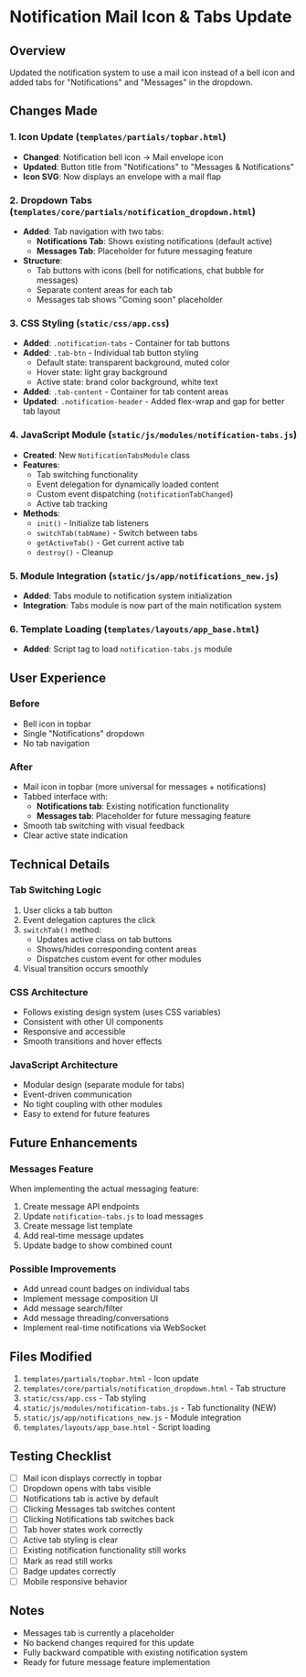 # Notification Mail Icon & Tabs Update

## Overview
Updated the notification system to use a mail icon instead of a bell icon and added tabs for "Notifications" and "Messages" in the dropdown.

## Changes Made

### 1. Icon Update (`templates/partials/topbar.html`)
- **Changed**: Notification bell icon → Mail envelope icon
- **Updated**: Button title from "Notifications" to "Messages & Notifications"
- **Icon SVG**: Now displays an envelope with a mail flap

### 2. Dropdown Tabs (`templates/core/partials/notification_dropdown.html`)
- **Added**: Tab navigation with two tabs:
  - **Notifications Tab**: Shows existing notifications (default active)
  - **Messages Tab**: Placeholder for future messaging feature
- **Structure**:
  - Tab buttons with icons (bell for notifications, chat bubble for messages)
  - Separate content areas for each tab
  - Messages tab shows "Coming soon" placeholder

### 3. CSS Styling (`static/css/app.css`)
- **Added**: `.notification-tabs` - Container for tab buttons
- **Added**: `.tab-btn` - Individual tab button styling
  - Default state: transparent background, muted color
  - Hover state: light gray background
  - Active state: brand color background, white text
- **Added**: `.tab-content` - Container for tab content areas
- **Updated**: `.notification-header` - Added flex-wrap and gap for better tab layout

### 4. JavaScript Module (`static/js/modules/notification-tabs.js`)
- **Created**: New `NotificationTabsModule` class
- **Features**:
  - Tab switching functionality
  - Event delegation for dynamically loaded content
  - Custom event dispatching (`notificationTabChanged`)
  - Active tab tracking
- **Methods**:
  - `init()` - Initialize tab listeners
  - `switchTab(tabName)` - Switch between tabs
  - `getActiveTab()` - Get current active tab
  - `destroy()` - Cleanup

### 5. Module Integration (`static/js/app/notifications_new.js`)
- **Added**: Tabs module to notification system initialization
- **Integration**: Tabs module is now part of the main notification system

### 6. Template Loading (`templates/layouts/app_base.html`)
- **Added**: Script tag to load `notification-tabs.js` module

## User Experience

### Before
- Bell icon in topbar
- Single "Notifications" dropdown
- No tab navigation

### After
- Mail icon in topbar (more universal for messages + notifications)
- Tabbed interface with:
  - **Notifications tab**: Existing notification functionality
  - **Messages tab**: Placeholder for future messaging feature
- Smooth tab switching with visual feedback
- Clear active state indication

## Technical Details

### Tab Switching Logic
1. User clicks a tab button
2. Event delegation captures the click
3. `switchTab()` method:
   - Updates active class on tab buttons
   - Shows/hides corresponding content areas
   - Dispatches custom event for other modules
4. Visual transition occurs smoothly

### CSS Architecture
- Follows existing design system (uses CSS variables)
- Consistent with other UI components
- Responsive and accessible
- Smooth transitions and hover effects

### JavaScript Architecture
- Modular design (separate module for tabs)
- Event-driven communication
- No tight coupling with other modules
- Easy to extend for future features

## Future Enhancements

### Messages Feature
When implementing the actual messaging feature:
1. Create message API endpoints
2. Update `notification-tabs.js` to load messages
3. Create message list template
4. Add real-time message updates
5. Update badge to show combined count

### Possible Improvements
- Add unread count badges on individual tabs
- Implement message composition UI
- Add message search/filter
- Add message threading/conversations
- Implement real-time notifications via WebSocket

## Files Modified
1. `templates/partials/topbar.html` - Icon update
2. `templates/core/partials/notification_dropdown.html` - Tab structure
3. `static/css/app.css` - Tab styling
4. `static/js/modules/notification-tabs.js` - Tab functionality (NEW)
5. `static/js/app/notifications_new.js` - Module integration
6. `templates/layouts/app_base.html` - Script loading

## Testing Checklist
- [ ] Mail icon displays correctly in topbar
- [ ] Dropdown opens with tabs visible
- [ ] Notifications tab is active by default
- [ ] Clicking Messages tab switches content
- [ ] Clicking Notifications tab switches back
- [ ] Tab hover states work correctly
- [ ] Active tab styling is clear
- [ ] Existing notification functionality still works
- [ ] Mark as read still works
- [ ] Badge updates correctly
- [ ] Mobile responsive behavior

## Notes
- Messages tab is currently a placeholder
- No backend changes required for this update
- Fully backward compatible with existing notification system
- Ready for future message feature implementation
